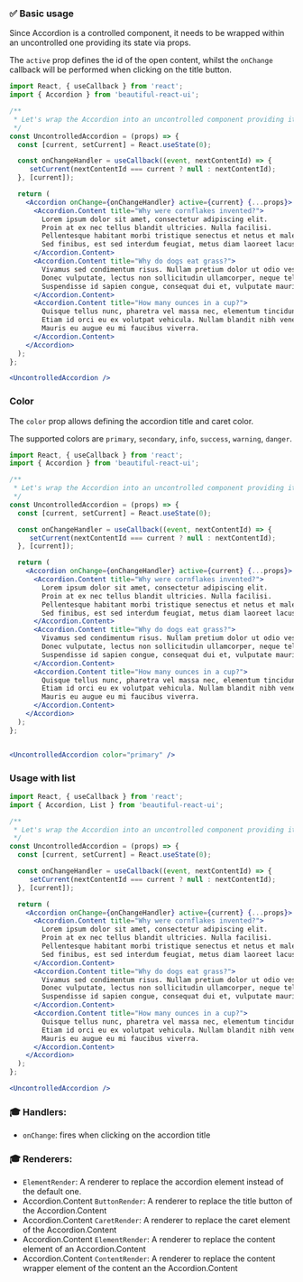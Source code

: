 ### ✅ Basic usage

Since Accordion is a controlled component, it needs to be wrapped within an uncontrolled one providing its state via props.

The `active` prop defines the id of the open content, whilst the `onChange` callback will be performed when clicking 
on the title button.

```jsx
import React, { useCallback } from 'react';
import { Accordion } from 'beautiful-react-ui';

/**
 * Let's wrap the Accordion into an uncontrolled component providing its state via props.
 */ 
const UncontrolledAccordion = (props) => {
  const [current, setCurrent] = React.useState(0);

  const onChangeHandler = useCallback((event, nextContentId) => {
     setCurrent(nextContentId === current ? null : nextContentId);
  }, [current]);

  return (
    <Accordion onChange={onChangeHandler} active={current} {...props}>
      <Accordion.Content title="Why were cornflakes invented?">
        Lorem ipsum dolor sit amet, consectetur adipiscing elit. 
        Proin at ex nec tellus blandit ultricies. Nulla facilisi. 
        Pellentesque habitant morbi tristique senectus et netus et malesuada fames ac turpis egestas. 
        Sed finibus, est sed interdum feugiat, metus diam laoreet lacus, ut viverra ex tellus vitae lorem.
      </Accordion.Content>
      <Accordion.Content title="Why do dogs eat grass?">
        Vivamus sed condimentum risus. Nullam pretium dolor ut odio vestibulum eleifend. 
        Donec vulputate, lectus non sollicitudin ullamcorper, neque tellus facilisis mauris, a vehicula justo diam ut diam. 
        Suspendisse id sapien congue, consequat dui et, vulputate mauris.
      </Accordion.Content>
      <Accordion.Content title="How many ounces in a cup?">
        Quisque tellus nunc, pharetra vel massa nec, elementum tincidunt purus. 
        Etiam id orci eu ex volutpat vehicula. Nullam blandit nibh venenatis, elementum arcu vel, vestibulum purus. 
        Mauris eu augue eu mi faucibus viverra.
      </Accordion.Content>
    </Accordion>
  );
};

<UncontrolledAccordion />
```

### Color

The `color` prop allows defining the accordion title and caret color.

The supported colors are `primary`, `secondary`, `info`, `success`, `warning`, `danger`.

```jsx
import React, { useCallback } from 'react';
import { Accordion } from 'beautiful-react-ui';

/**
 * Let's wrap the Accordion into an uncontrolled component providing its state via props.
 */ 
const UncontrolledAccordion = (props) => {
  const [current, setCurrent] = React.useState(0);

  const onChangeHandler = useCallback((event, nextContentId) => {
     setCurrent(nextContentId === current ? null : nextContentId);
  }, [current]);

  return (
    <Accordion onChange={onChangeHandler} active={current} {...props}>
      <Accordion.Content title="Why were cornflakes invented?">
        Lorem ipsum dolor sit amet, consectetur adipiscing elit. 
        Proin at ex nec tellus blandit ultricies. Nulla facilisi. 
        Pellentesque habitant morbi tristique senectus et netus et malesuada fames ac turpis egestas. 
        Sed finibus, est sed interdum feugiat, metus diam laoreet lacus, ut viverra ex tellus vitae lorem.
      </Accordion.Content>
      <Accordion.Content title="Why do dogs eat grass?">
        Vivamus sed condimentum risus. Nullam pretium dolor ut odio vestibulum eleifend. 
        Donec vulputate, lectus non sollicitudin ullamcorper, neque tellus facilisis mauris, a vehicula justo diam ut diam. 
        Suspendisse id sapien congue, consequat dui et, vulputate mauris.
      </Accordion.Content>
      <Accordion.Content title="How many ounces in a cup?">
        Quisque tellus nunc, pharetra vel massa nec, elementum tincidunt purus. 
        Etiam id orci eu ex volutpat vehicula. Nullam blandit nibh venenatis, elementum arcu vel, vestibulum purus. 
        Mauris eu augue eu mi faucibus viverra.
      </Accordion.Content>
    </Accordion>
  );
};


<UncontrolledAccordion color="primary" />
```

### Usage with list

```jsx
import React, { useCallback } from 'react';
import { Accordion, List } from 'beautiful-react-ui';

/**
 * Let's wrap the Accordion into an uncontrolled component providing its state via props.
 */ 
const UncontrolledAccordion = (props) => {
  const [current, setCurrent] = React.useState(0);

  const onChangeHandler = useCallback((event, nextContentId) => {
     setCurrent(nextContentId === current ? null : nextContentId);
  }, [current]);

  return (
    <Accordion onChange={onChangeHandler} active={current} {...props}>
      <Accordion.Content title="Why were cornflakes invented?">
        Lorem ipsum dolor sit amet, consectetur adipiscing elit. 
        Proin at ex nec tellus blandit ultricies. Nulla facilisi. 
        Pellentesque habitant morbi tristique senectus et netus et malesuada fames ac turpis egestas. 
        Sed finibus, est sed interdum feugiat, metus diam laoreet lacus, ut viverra ex tellus vitae lorem.
      </Accordion.Content>
      <Accordion.Content title="Why do dogs eat grass?">
        Vivamus sed condimentum risus. Nullam pretium dolor ut odio vestibulum eleifend. 
        Donec vulputate, lectus non sollicitudin ullamcorper, neque tellus facilisis mauris, a vehicula justo diam ut diam. 
        Suspendisse id sapien congue, consequat dui et, vulputate mauris.
      </Accordion.Content>
      <Accordion.Content title="How many ounces in a cup?">
        Quisque tellus nunc, pharetra vel massa nec, elementum tincidunt purus. 
        Etiam id orci eu ex volutpat vehicula. Nullam blandit nibh venenatis, elementum arcu vel, vestibulum purus. 
        Mauris eu augue eu mi faucibus viverra.
      </Accordion.Content>
    </Accordion>
  );
};

<UncontrolledAccordion />
```

### 🎓 Handlers:

- `onChange`: fires when clicking on the accordion title

### 🎓 Renderers:

- `ElementRender`: A renderer to replace the accordion element instead of the default one.
- Accordion.Content `ButtonRender`: A renderer to replace the title button of the Accordion.Content
- Accordion.Content `CaretRender`: A renderer to replace the caret element of the Accordion.Content
- Accordion.Content `ElementRender`: A renderer to replace the content element of an Accordion.Content
- Accordion.Content `ContentRender`: A renderer to replace the content wrapper element of the content an the Accordion.Content
